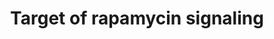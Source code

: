 ---
annotations:
- id: PW:0000143
  parent: regulatory pathway
  type: Pathway Ontology
  value: insulin signaling pathway
- id: PW:0000542
  parent: regulatory pathway
  type: Pathway Ontology
  value: adenosine monophosphate-activated protein kinase (AMPK) signaling pathway
- id: PW:0000180
  parent: regulatory pathway
  type: Pathway Ontology
  value: mTOR signaling pathway
authors:
- Pieter Giesbertz
- AlexanderPico
- MaintBot
- Khanspers
- Egonw
- Jlw9
- MirellaKalafati
- Mkutmon
- Eweitz
citedin:
- link: PMC9440113
  title: Machine learning and bioinformatics to identify 8 autophagy-related biomarkers
    and construct gene regulatory networks in dilated cardiomyopathy (2022)
- link: PMC8287703
  title: 'Transcriptomic changes in peripheral blood mononuclear cells with weight
    loss: systematic literature review and primary data synthesis (2021)'
- link: PMC4936435
  title: Transcriptome Alterations In X-Irradiated Human Gingiva Fibroblasts (2016)
communities:
- CPTAC
description: 'TOR signaling is responsible for a cellular reaction towards nutrient
  and energy availability and hypoxia/stress. The mammalian Target Of Rapamycin (mTOR),
  a serine/threonine kinase, is the central regulator that consists in two different
  complexes: a rapamycin-sensitive complex (mTORC1) consisting of mTOR, Raptor and
  GbetaL that regulates mRNA translation, ribosome biogenesis and autophagy and a
  second rapamycin-insensitive complex (mTORC2) consisting of mTOR, Rictor GbetaL,
  Sin1 and Protor 1/2 that regulates survival and a cytoskeletal response. TOR signaling
  is highly integrated in other signaling pathways that respond to external conditions,
  such as the insulin-signaling cascade and AMPK signaling.  Proteins on this pathway
  have targeted assays available via the [https://assays.cancer.gov/available_assays?wp_id=WP1471
  CPTAC Assay Portal]'
last-edited: 2022-02-01
ndex: d80f4fcd-8b62-11eb-9e72-0ac135e8bacf
organisms:
- Homo sapiens
redirect_from:
- /index.php/Pathway:WP1471
- /instance/WP1471
- /instance/WP1471_r123616
revision: r123616
schema-jsonld:
- '@context': https://schema.org/
  '@id': https://wikipathways.github.io/pathways/WP1471.html
  '@type': Dataset
  creator:
    '@type': Organization
    name: WikiPathways
  description: 'TOR signaling is responsible for a cellular reaction towards nutrient
    and energy availability and hypoxia/stress. The mammalian Target Of Rapamycin
    (mTOR), a serine/threonine kinase, is the central regulator that consists in two
    different complexes: a rapamycin-sensitive complex (mTORC1) consisting of mTOR,
    Raptor and GbetaL that regulates mRNA translation, ribosome biogenesis and autophagy
    and a second rapamycin-insensitive complex (mTORC2) consisting of mTOR, Rictor
    GbetaL, Sin1 and Protor 1/2 that regulates survival and a cytoskeletal response.
    TOR signaling is highly integrated in other signaling pathways that respond to
    external conditions, such as the insulin-signaling cascade and AMPK signaling.  Proteins
    on this pathway have targeted assays available via the [https://assays.cancer.gov/available_assays?wp_id=WP1471
    CPTAC Assay Portal]'
  keywords:
  - AKT1
  - AKT1S1
  - CDC42
  - DDIT4
  - DDIT4L
  - EIF4EBP1
  - FKBP1A
  - HMGCR
  - IDI1
  - MAPKAP1
  - MLST8
  - MTOR
  - PRKAA1
  - PRKAA2
  - PRKAB1
  - PRKAB2
  - PRKAG1
  - PRKAG2
  - PRKAG3
  - PRKCA
  - PRR5
  - PRR5L
  - RAC1
  - RHEB
  - RICTOR
  - RPS6KB1
  - RPTOR
  - RRAGA
  - RRAGB
  - RRAGC
  - RRAGD
  - Rapamycin
  - TSC1
  - TSC2
  - ULK1
  - ULK2
  - ULK3
  license: CC0
  name: Target of rapamycin signaling
seo: CreativeWork
title: Target of rapamycin signaling
wpid: WP1471
---